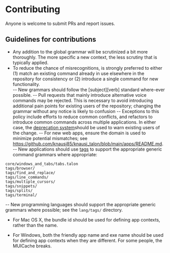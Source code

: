 # Contributing

Anyone is welcome to submit PRs and report issues.

## Guidelines for contributions

- Any addition to the global grammar will be scrutinized a bit more thoroughly. The more specific a new context, the less scrutiny that is typically applied.
- To reduce the chance of misrecognitions, is strongly preferred to either (1) match an existing command already in use elsewhere in the repository for consistency or (2) introduce a single command for new functionality.  
-- New grammars should follow the [subject][verb] standard where-ever possible.
-- Pull requests that mainly introduce alternative voice commands may be rejected. This is necessary to avoid introducing additional pain points for existing users of the repository; changing the grammar without any notice is likely to confusion
-- Exceptions to this policy include efforts to reduce common conflicts, and refactors to introduce common commands across multiple applications. In either case, the [deprecation system](https://github.com/knausj85/knausj_talon/blob/main/core/deprecations.py)should be used to warn existing users of the change. 
-- For new web apps, ensure the domain is used to minimize potential mismatches; see
  https://github.com/knausj85/knausj_talon/blob/main/apps/README.md.
-- New applications should use [tags](https://talon.wiki/unofficial_talon_docs/#tags) to support the appropriate generic command grammars where appropriate:  
```
core/windows_and_tabs/tabs.talon
tags/browser/
tags/find_and_replace/
tags/line_commands/
tags/multiple_cursors/
tags/snippets/
tags/splits/
tags/terminal/
```

-- New programming languages should support the appropriate generic grammars where possible; see the `lang/tags/` directory.

- For Mac OS X, the bundle id should be used for defining app contexts, rather than the name.

- For Windows, both the friendly app name and exe name should be used for defining app contexts when they are different. For some people, the MUICache breaks.